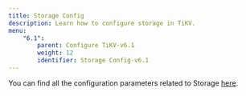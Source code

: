 ```yaml
---
title: Storage Config
description: Learn how to configure storage in TiKV.
menu:
    "6.1":
        parent: Configure TiKV-v6.1
        weight: 12
        identifier: Storage Config-v6.1
---
```



You can find all the configuration parameters related to Storage [here](../tikv-configuration-file/#storage).

